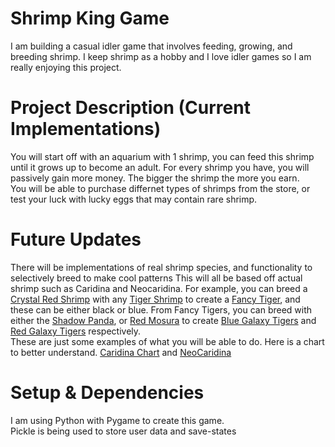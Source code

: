 # Shrimp King Game
I am building a casual idler game that involves feeding, growing, and breeding shrimp. 
I keep shrimp as a hobby and I love idler games so I am really enjoying this project. 

# Project Description (Current Implementations) 
You will start off with an aquarium with 1 shrimp, you can feed this shrimp until it grows up to become an adult. 
For every shrimp you have, you will passively gain more money. The bigger the shrimp the more you earn.  
You will be able to purchase differnet types of shrimps from the store, or test your luck with lucky eggs that may contain rare shrimp.  
 
# Future Updates
There will be implementations of real shrimp species, and functionality to selectively breed to make cool patterns 
This will all be based off actual shrimp such as Caridina and Neocaridina.
For example, you can breed a [Crystal Red Shrimp](https://www.google.com/search?sca_esv=b6768ec4eb9a166c&sxsrf=ADLYWIJuJU1vbfXRV_SsF441ngPYCeqaEA:1718352195748&q=crystal+red+shrimp&udm=2&fbs=AEQNm0DPvcmG_nCbmwtBO9j6YBzM68ZanC7g01Skprhw5JoufVCiMv-hxC44jt6JduRQysBab-bgQXjPraaWFXMvOy8Kr1OAG3K-aj3De4zf3-LxKtkBtWaSCp743evHzhY6J0rIQUCXki65vOxhV0cGJtj0S1dF8YREnKrWtJctBkTv8-bs83YpB7p3IMTdYvjisDEty1xSxeLS4B_TKFXUiCrenmEMcA&sa=X&ved=2ahUKEwjr4efh0NqGAxUljIkEHe7RBGgQtKgLegQIFRAB&biw=2505&bih=1289&dpr=1) with any [Tiger Shrimp](https://www.google.com/search?q=caridina+tiger+shrimp&sca_esv=b6768ec4eb9a166c&udm=2&biw=2505&bih=1289&sxsrf=ADLYWIJPAd1Izh9mNyr67xWNA9CZTK_kcw%3A1718352252068&ei=fPlrZpvvA_KLptQPzIqWmAg&ved=0ahUKEwibndX80NqGAxXyhYkEHUyFBYMQ4dUDCBA&uact=5&oq=caridina+tiger+shrimp&gs_lp=Egxnd3Mtd2l6LXNlcnAiFWNhcmlkaW5hIHRpZ2VyIHNocmltcDIFEAAYgAQyBhAAGAgYHjIHEAAYgAQYGEjpEVAAWPUQcAB4AJABAJgBXqABhQ6qAQIyMbgBA8gBAPgBAZgCFaACrg7CAgQQIxgnwgIKEAAYgAQYQxiKBcICDRAAGIAEGLEDGEMYigXCAggQABiABBixA8ICBBAAGB7CAgYQABgFGB6YAwCSBwIyMaAHsm4&sclient=gws-wiz-serp) to create a [Fancy Tiger](https://www.google.com/search?q=caridina+fancy+tiger&sca_esv=b6768ec4eb9a166c&udm=2&biw=2505&bih=1289&sxsrf=ADLYWIKarfgAkcesuBsJYqaCV-1X9NJh_Q%3A1718352259450&ei=g_lrZt-bG5aeptQPuueymAc&ved=0ahUKEwif6ZeA0dqGAxUWj4kEHbqzDHMQ4dUDCBA&uact=5&oq=caridina+fancy+tiger&gs_lp=Egxnd3Mtd2l6LXNlcnAiFGNhcmlkaW5hIGZhbmN5IHRpZ2VyMgQQABgeSNIRUOgFWLsQcAF4AJABAJgBdaAB5giqAQQxMi4xuAEDyAEA-AEBmAINoAKCCMICBRAAGIAEwgIGEAAYCBgewgIHEAAYgAQYGMICBBAjGCeYAwCIBgGSBwIxM6AHgh0&sclient=gws-wiz-serp), and these can be either black or blue. 
From Fancy Tigers, you can breed with either the [Shadow Panda](https://www.google.com/search?q=shadow+panda+shrimp&sca_esv=b6768ec4eb9a166c&udm=2&biw=2505&bih=1289&sxsrf=ADLYWIIr8YXtmZSNoxrZzfliGDF2aI4N4w%3A1718352319149&ei=v_lrZsXtCOiIptQPp6iPmA0&oq=shadow+panda+&gs_lp=Egxnd3Mtd2l6LXNlcnAiDXNoYWRvdyBwYW5kYSAqAggAMgoQABiABBhDGIoFMgQQABgeMgYQABgFGB4yBhAAGAUYHjIGEAAYCBgeMgYQABgIGB4yBhAAGAgYHjIGEAAYCBgeMgYQABgIGB4yBhAAGAgYHkjuBVDxAVjxAXABeACQAQCYAVSgAVSqAQExuAEByAEA-AEBmAICoAJawgIEECMYJ8ICBhAAGAcYHpgDAIgGAZIHATKgB5IF&sclient=gws-wiz-serp), or [Red Mosura](https://www.tumblr.com/mikoshrimp/159274184182/red-winered-king-kong-mosura-no-entry-pattern) to create [Blue Galaxy Tigers](https://www.instagram.com/tb.shrimp/p/CinUdv6JFGv/) and [Red Galaxy Tigers](https://www.google.com/search?q=red+galaxy+tiger+shrimp&sca_esv=b6768ec4eb9a166c&udm=2&biw=2505&bih=1289&sxsrf=ADLYWIJqZABfEEXywx3Znf0UQUCsWl9vhA%3A1718352512696&ei=gPprZrybKoKHptQPvN6XgAQ&ved=0ahUKEwi82_j40dqGAxWCg4kEHTzvBUAQ4dUDCBA&uact=5&oq=red+galaxy+tiger+shrimp&gs_lp=Egxnd3Mtd2l6LXNlcnAiF3JlZCBnYWxheHkgdGlnZXIgc2hyaW1wMgQQIxgnSL4NUKgFWMoJcAN4AJABAJgBW6AB2AKqAQE0uAEDyAEA-AEBmAIGoAKIAsICBxAAGIAEGBjCAgYQABgHGB6YAwCIBgGSBwE2oAepBA&sclient=gws-wiz-serp#vhid=P5N2apwbcfWlFM&vssid=mosaic) respectively.  
These are just some examples of what you will be able to do. Here is a chart to better understand. [Caridina Chart](https://www.deviantart.com/rah-bop/art/Caridina-cantonensis-family-tree-369067539) and [NeoCaridina](https://wiki.goodplace.eu/index.php?title=File:Neocaridina_family_tree.jpg)

# Setup & Dependencies
I am using Python with Pygame to create this game.  
Pickle is being used to store user data and save-states 
